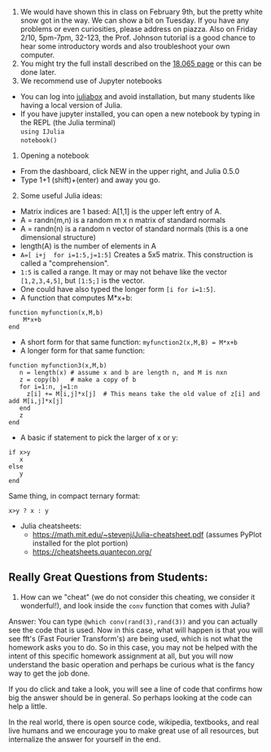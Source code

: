 1. We would have shown this in class on February 9th, but the pretty white snow got in the way.  We can show a bit on Tuesday.
If you have any problems or even curiosities, please address on piazza. Also on Friday 2/10, 5pm-7pm, 32-123, the Prof. Johnson tutorial is a good
chance to hear some introductory words and also troubleshoot your own computer.
1. You might try the full install described on the [18.065 page](https://github.com/SimonDanisch/MIT18065) or this can be done later.
1. We recommend use of Jupyter notebooks
  * You can log into [juliabox](http://www.juliabox.org) and avoid installation, but many students like having a local version of Julia.
  * If you have jupyter installed, you can open a new notebook by typing in the REPL (the Julia terminal) <br>
     `using IJulia` <br>
     `notebook()`
1. Opening a notebook
  * From the dashboard, click NEW in the upper right, and Julia 0.5.0
  * Type 1+1 (shift)+(enter) and away you go.
2. Some useful Julia ideas:
  * Matrix indices are 1 based: A[1,1] is the upper left entry of A.
  * A = randn(m,n) is a random m x n matrix of standard normals
  * A = randn(n) is a random n vector of standard normals (this is a one dimensional structure)
  * length(A) is the number of elements in A
  * `A=[ i+j  for i=1:5,j=1:5]`  Creates a 5x5 matrix.  This construction is called a "comprehension".
  * `1:5` is called a range.  It may or may not behave like the vector `[1,2,3,4,5]`, but `[1:5;]` is the vector.
  * One could have also typed the longer form `[i for i=1:5]`.
  * A function that computes M*x+b:
  ```
  function myfunction(x,M,b)
      M*x+b
  end
  ```
  * A short form for that same function:
  `myfunction2(x,M,B) = M*x+b`
  * A longer form for that same function:
  ```
  function myfunction3(x,M,b)
     n = length(x) # assume x and b are length n, and M is nxn
     z = copy(b)   # make a copy of b
     for i=1:n, j=1:n
       z[i] += M[i,j]*x[j]  # This means take the old value of z[i] and add M[i,j]*x[j]
     end
     z
  end
  ```
  * A basic if statement to pick the larger of x or y:
  ```
  if x>y
     x
  else
     y
  end
  ```
  Same thing, in compact ternary format:
  ```
  x>y ? x : y
  ```
    
      
  * Julia cheatsheets:
     * https://math.mit.edu/~stevenj/Julia-cheatsheet.pdf  (assumes PyPlot installed for the plot portion)
     * https://cheatsheets.quantecon.org/
 
  
  
 ##  Really Great Questions from Students:
  
  1. How can we "cheat" (we do not consider this cheating, we consider it wonderful!),
  and look inside the `conv` function that comes with Julia?
  
  Answer: You can type `@which conv(rand(3),rand(3))` and you can actually see the code 
  that is used.  Now in this case, what will happen is that you will see fft's (Fast Fourier
  Transform's) are being used, which is not what the homework asks you to do.  So in this
  case, you may not be helped with the intent of this specific homework assignment at all, 
  but you will now understand the basic operation and perhaps be curious what is the fancy way
  to get the job done.  
  
  If you do click and take a look, you will see a line of code that confirms how big the answer
  should be in general.  So perhaps looking at the code can help a little.
  
  In the real world, there is open source code, wikipedia, textbooks, and real live humans and we encourage you
  to make great use of all resources, but internalize the answer for yourself in the end.
  
  
